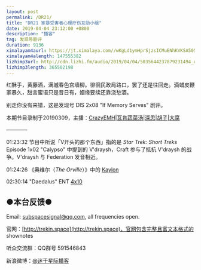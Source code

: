 ```yaml
---
layout: post
permalink: /DR21/
title: "DR21 家暴受害者心理疗伤互助小组"
date: 2019-04-04 23:12:00 +0800
description: "播客"
tag: 发现号剧评
duration: 9136
ximalayam4aurl: https://jt.ximalaya.com//wKgLd1ymHprSjzsICMuENhKVKSA505.mp3.m4a?channel=rss&amp;album_id=3135361&amp;track_id=173688311&amp;uid=6418191&amp;jt=https://audio.xmcdn.com/group57/M05/E6/A1/wKgLd1ymHprSjzsICMuENhKVKSA505.mp3
ximalayam4alength: 147555382
lizhimp3url: http://cdn.lizhi.fm/audio/2019/04/04/5035644237879231494_ud.mp3
lizhimp3length: 365502198
---   
```


红酥手，黄藤酒，满城春色宫墙柳。徘徊民政局路口，罢了还是往回走。滴蜡皮鞭家暴久，甜言蜜语只是昔日有，姻缘要续还靠浇愁酒。

别走你没有来错，这是发现号 DIS 2x08 &quot;If Memory Serves&quot; 剧评。

本期节目录制于20190309，主播：[CrazyEMH](mailto:emh@trekin.space)\|[瓦肯蔬菜汤](http://weibo.com/u/5013547255)\|[深思](mailto:deepthought@trekin.space)\|[胡子](https://weibo.com/p/1005051764117203)\|[大腐](https://weibo.com/u/5113590549)

————

01:23:32 节目中所说「V开头的那个东西」指的是 _Star Trek: Short Treks_ Episode 1x02 &quot;Calypso&quot; 中提到的 V&#39;draysh，Craft 参与了抵抗 V&#39;draysh 的战争。V&#39;draysh 与 Federation 发音相近。

01:24:26 《奥维尔（_The Orville_）》中的 [Kaylon](https://orville.fandom.com/wiki/Kaylon)

02:30:14 &quot;Daedalus&quot; ENT [4x10](https://memory-alpha.fandom.com/wiki/ENT_Season_4)

## ●本台反馈●

Email: [subspacesignal@qq.com](mailto:subspacesignal@qq.com), all frequencies open.

官网：[http://trekin.space](http://trekin.space)，官网包含完整且富文本格式的 shownotes

听众交流群：QQ群号 591546843

新浪微博：[@迷于星际播客](http://weibo.com/lostinst)

